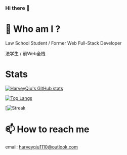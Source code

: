 ### Hi there 👋

# 🤔  Who am I ?
Law School Student / Former Web Full-Stack Developer

法学生 / 前Web全栈

# Stats

[![HarveyQiu's GitHub stats](https://github-readme-stats.vercel.app/api?username=harveyqiu)](https://github.com/anuraghazra/github-readme-stats)

[![Top Langs](https://github-readme-stats.vercel.app/api/top-langs/?username=harveyqiu)](https://github.com/anuraghazra/github-readme-stats)

[![Streak](http://github-readme-streak-stats.herokuapp.com?user=harveyqiu)

# 📫  How to reach me
email: harveyqiu1110@outlook.com
